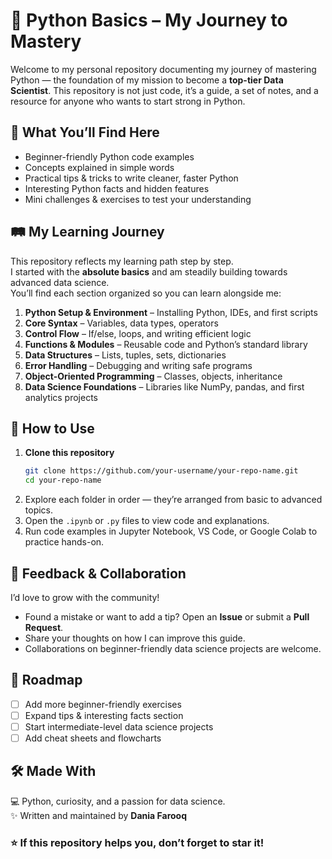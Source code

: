 
# 🐍 Python Basics – My Journey to Mastery

Welcome to my personal repository documenting my journey of mastering Python — the foundation of my mission to become a **top-tier Data Scientist**. This repository is not just code, it’s a guide, a set of notes, and a resource for anyone who wants to start strong in Python.

## 🌟 What You’ll Find Here
- Beginner-friendly Python code examples  
- Concepts explained in simple words  
- Practical tips & tricks to write cleaner, faster Python  
- Interesting Python facts and hidden features  
- Mini challenges & exercises to test your understanding  

## 🛤️ My Learning Journey
This repository reflects my learning path step by step.  
I started with the **absolute basics** and am steadily building towards advanced data science.  
You’ll find each section organized so you can learn alongside me:

1. **Python Setup & Environment** – Installing Python, IDEs, and first scripts  
2. **Core Syntax** – Variables, data types, operators  
3. **Control Flow** – If/else, loops, and writing efficient logic  
4. **Functions & Modules** – Reusable code and Python’s standard library  
5. **Data Structures** – Lists, tuples, sets, dictionaries  
6. **Error Handling** – Debugging and writing safe programs  
7. **Object-Oriented Programming** – Classes, objects, inheritance  
8. **Data Science Foundations** – Libraries like NumPy, pandas, and first analytics projects  


## 🚀 How to Use
1. **Clone this repository**
   ```bash
   git clone https://github.com/your-username/your-repo-name.git
   cd your-repo-name
   ```
2. Explore each folder in order — they’re arranged from basic to advanced topics.  
3. Open the `.ipynb` or `.py` files to view code and explanations.  
4. Run code examples in Jupyter Notebook, VS Code, or Google Colab to practice hands-on.  

## 🤝 Feedback & Collaboration
I’d love to grow with the community!
- Found a mistake or want to add a tip? Open an **Issue** or submit a **Pull Request**.  
- Share your thoughts on how I can improve this guide.  
- Collaborations on beginner-friendly data science projects are welcome.

## 📝 Roadmap
- [ ] Add more beginner-friendly exercises  
- [ ] Expand tips & interesting facts section  
- [ ] Start intermediate-level data science projects  
- [ ] Add cheat sheets and flowcharts  

## 🛠️ Made With
💻 Python, curiosity, and a passion for data science.  
✨ Written and maintained by **Dania Farooq**

### ⭐ If this repository helps you, don’t forget to **star** it!
```

